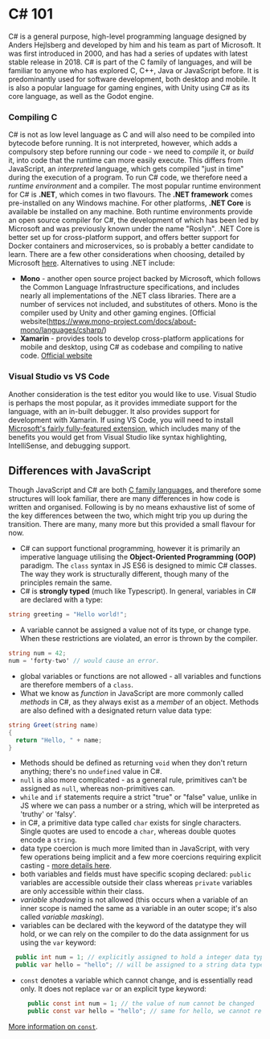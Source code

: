 # C# 101
C# is a general purpose, high-level programming language designed by Anders Hejlsberg and developed by him and his team as part of Microsoft. It was first introduced in 2000, and has had a series of updates with latest stable release in 2018. C# is part of the C family of languages, and will be familiar to anyone who has explored C, C++, Java or JavaScript before. It is predominantly used for software development, both desktop and mobile. It is also a popular language for gaming engines, with Unity using C# as its core language, as well as the Godot engine.
### Compiling C
C# is not as low level language as C and will also need to be compiled into bytecode before running. It is not interpreted, however, which adds a compulsory step before running our code - we need to _compile_ it, or _build_ it, into code that the runtime can more easily execute. This differs from JavaScript, an _interpreted_ language, which gets compiled "just in time" during the execution of a program. To run C# code, we therefore need a _runtime environment_ and a compiler.
The most popular runtime environment for C# is **.NET**, which comes in two flavours. The **.NET framework** comes pre-installed on any Windows machine. For other platforms, **.NET Core** is available be installed on any machine. Both runtime environments provide an open source compiler for C#, the development of which has been led by Microsoft and was previously known under the name "Roslyn". .NET Core is better set up for cross-platform support, and offers better support for Docker containers and microservices, so is probably a better candidate to learn. There are a few other considerations when choosing, detailed by Microsoft [here](https://docs.microsoft.com/en-us/dotnet/standard/choosing-core-framework-server).
Alternatives to using .NET include:
- **Mono** - another open source project backed by Microsoft, which follows the Common Language Infrastructure specifications, and includes nearly all implementations of the .NET class libraries. There are a number of services not included, and substitutes of others. Mono is the compiler used by Unity and other gaming engines. [Official website(https://www.mono-project.com/docs/about-mono/languages/csharp/)
- **Xamarin** - provides tools to develop cross-platform applications for mobile and desktop, using C# as codebase and compiling to native code. [Official website](https://dotnet.microsoft.com/apps/xamarin)
### Visual Studio vs VS Code
Another consideration is the test editor you would like to use. Visual Studio is perhaps the most popular, as it provides immediate support for the language, with an in-built debugger. It also provides support for development with Xamarin.
If using VS Code, you will need to install [Microsoft's fairly fully-featured extension](https://marketplace.visualstudio.com/items?itemName=ms-vscode.csharp), which includes many of the benefits you would get from Visual Studio like syntax highlighting, IntelliSense, and debugging support.
## Differences with JavaScript
Though JavaScript and C# are both [C family languages](https://en.wikipedia.org/wiki/List_of_C-family_programming_languages), and therefore some structures will look familiar, there are many differences in how code is written and organised. Following is by no means exhaustive list of some of the key differences between the two, which might trip you up during the transition. There are many, many more but this provided a small flavour for now.
- C# can support functional programming, however it is primarily an imperative language utilising the **Object-Oriented Programming (OOP)** paradigm. The `class` syntax in JS ES6 is designed to mimic C# classes. The way they work is structurally different, though many of the principles remain the same.
- C# is **strongly typed** (much like Typescript). In general, variables in C# are declared with a type:
```csharp
string greeting = "Hello world!";
```
- A variable cannot be assigned a value not of its type, or change type. When these restrictions are violated, an error is thrown by the compiler.
```csharp
string num = 42;
num = 'forty-two' // would cause an error.
```
- global variables or functions are not allowed - all variables and functions are therefore members of a `class`.
- What we know as _function_ in JavaScript are more commonly called _methods_ in C#, as they always exist as a _member_ of an object. Methods are also defined with a designated return value data type:
```csharp
string Greet(string name)
{
  return "Hello, " + name;
}
```
- Methods should be defined as returning `void` when they don't return anything; there's no `undefined` value in C#.
- `null` is also more complicated - as a general rule, primitives can't be assigned as `null`, whereas non-primitives can.
- `while` and `if` statements require a strict "true" or "false" value, unlike in JS where we can pass a number or a string, which will be interpreted as 'truthy' or 'falsy'.
- in C#, a primitive data type called `char` exists for single characters. Single quotes are used to encode a `char`, whereas double quotes encode a `string`.
- data type coercion is much more limited than in JavaScript, with very few operations being implicit and a few more coercions requiring explicit casting - [more details here](https://docs.microsoft.com/en-us/dotnet/csharp/programming-guide/types/casting-and-type-conversions).
- both variables and fields must have specific scoping declared: `public` variables are accessible outside their class whereas `private` variables are only accessible within their class.
- _variable shadowing_ is not allowed (this occurs when a variable of an inner scope is named the same as a variable in an outer scope; it's also called _variable masking_).
- variables can be declared with the keyword of the datatype they will hold, or we can rely on the compiler to do the data assignment for us using the `var` keyword:
```csharp
  public int num = 1; // explicitly assigned to hold a integer data type
  public var hello = "hello"; // will be assigned to a string data type
```
- `const` denotes a variable which cannot change, and is essentially read only. It does not replace `var` or an explicit type keyword:
  ```csharp
    public const int num = 1; // the value of num cannot be changed
    public const var hello = "hello"; // same for hello, we cannot reassign this value
  ```
[More information on `const`](https://docs.microsoft.com/en-us/dotnet/csharp/language-reference/keywords/const).